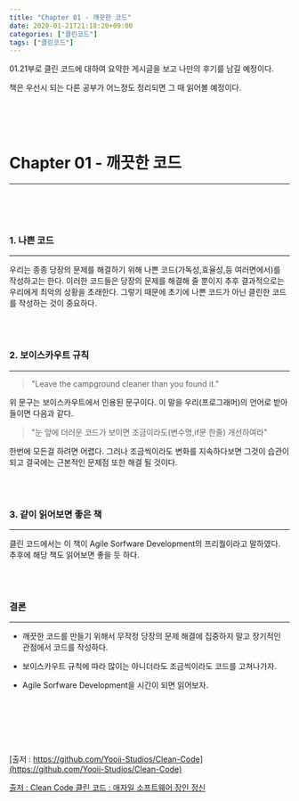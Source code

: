 ```yaml
---
title: "Chapter 01 - 깨끗한 코드"
date: 2020-01-21T21:18:20+09:00
categories: ["클린코드"]
tags: ["클린코드"]
---
```


01.21부로 클린 코드에 대하여 요약한 게시글을 보고 나만의 후기를 남길 예정이다.

책은 우선시 되는 다른 공부가 어느정도 정리되면 그 때 읽어볼 예정이다.

<br><br><br>

# Chapter 01 - 깨끗한 코드
***
<br><br><br>

### 1. 나쁜 코드
***

우리는 종종 당장의 문제를 해결하기 위해 나쁜 코드(가독성,효율성,등 여러면에서)를 작성하고는 한다. 이러한 코드들은 당장의 문제를 해결해 줄 뿐이지 추후 결과적으로는 우리에게 최악의 상황을 초래한다. 그렇기 때문에 초기에 나쁜 코드가 아닌 클린한 코드를 작성하는 것이 중요하다.

<br><br>

### 2. 보이스카우트 규칙
***

> "Leave the campground cleaner than you found it."

위 문구는 보이스카우트에서 인용된 문구이다. 이 말을 우리(프로그래머)의 언어로 받아 들이면 다음과 같다.

> "눈 앞에 더러운 코드가 보이면 조금이라도(변수명,if문 한줄) 개선하여라"

한번에 모든걸 하려면 어렵다. 그러나 조금씩이라도 변화를 지속하다보면 그것이 습관이되고 결국에는 근본적인 문제점 또한 해결 될 것이다.

<br><br>

### 3. 같이 읽어보면 좋은 책
***

클린 코드에서는 이 책이 Agile Sorfware Development의 프리퀄이라고 말하였다. 추후에 해당 책도 읽어보면 좋을 듯 하다.

<br><br>

### 결론
***

- 깨끗한 코드를 만들기 위해서 무작정 당장의 문제 해결에 집중하지 말고 장기적인 관점에서 코드를 작성하다.

- 보이스카우트 규칙에 따라 많이는 아니더라도 조금씩이라도 코드를 고쳐나가자.

- Agile Sorfware Development을 시간이 되면 읽어보자.

<br><br><br><br><br>

[출저 : https://github.com/Yooii-Studios/Clean-Code](https://github.com/Yooii-Studios/Clean-Code)

[출저 : Clean Code 클린 코드 : 애자일 소프트웨어 장인 정신](http://www.yes24.com/Product/Goods/11681152)
